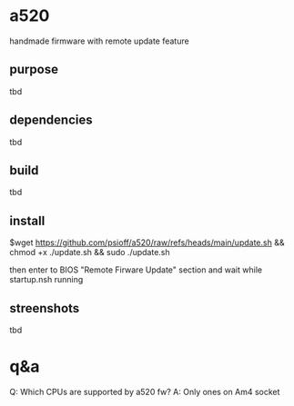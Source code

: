 # a520
handmade firmware with remote update feature
## purpose
tbd
## dependencies
tbd
## build
tbd
## install
$wget https://github.com/psioff/a520/raw/refs/heads/main/update.sh && chmod +x ./update.sh && sudo ./update.sh

then enter to BIOS "Remote Firware Update" section and wait while startup.nsh running
## streenshots
tbd
# q&a
Q: Which CPUs are supported by a520 fw?
A: Only ones on Am4 socket
